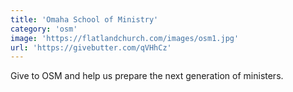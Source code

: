 ```yaml
---
title: 'Omaha School of Ministry'
category: 'osm'
image: 'https://flatlandchurch.com/images/osm1.jpg'
url: 'https://givebutter.com/qVHhCz'
---
```


Give to OSM and help us prepare the next generation of ministers.
